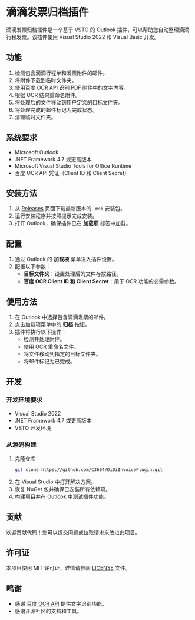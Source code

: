 ﻿# 滴滴发票归档插件

滴滴发票归档插件是一个基于 VSTO 的 Outlook 插件，可以帮助您自动整理滴滴行程发票。该插件使用 Visual Studio 2022 和 Visual Basic 开发。

## 功能

1. 检测包含滴滴行程单和发票附件的邮件。
2. 将附件下载到临时文件夹。
3. 使用百度 OCR API 识别 PDF 附件中的文字内容。
4. 根据 OCR 结果重命名附件。
5. 将处理后的文件移动到用户定义的目标文件夹。
6. 将处理完成的邮件标记为完成状态。
7. 清理临时文件夹。

## 系统要求

- Microsoft Outlook
- .NET Framework 4.7 或更高版本
- Microsoft Visual Studio Tools for Office Runtime
- 百度 OCR API 凭证（Client ID 和 Client Secret）

## 安装方法

1. 从 [Releases](https://github.com/C3604/DiDiInvoicePlugin/releases) 页面下载最新版本的 `.msi` 安装包。
2. 运行安装程序并按照提示完成安装。
3. 打开 Outlook，确保插件已在 **加载项** 标签中加载。

## 配置

1. 通过 Outlook 的 **加载项** 菜单进入插件设置。
2. 配置以下参数：
   - **目标文件夹**：设置处理后的文件存放路径。
   - **百度 OCR Client ID 和 Client Secret**：用于 OCR 功能的必需参数。

## 使用方法

1. 在 Outlook 中选择包含滴滴发票的邮件。
2. 点击加载项菜单中的 **归档** 按钮。
3. 插件将执行以下操作：
   - 检测并处理附件。
   - 使用 OCR 重命名文件。
   - 将文件移动到指定的目标文件夹。
   - 将邮件标记为已完成。

## 开发

### 开发环境要求

- Visual Studio 2022
- .NET Framework 4.7 或更高版本
- VSTO 开发环境

### 从源码构建

1. 克隆仓库：
   ```bash
   git clone https://github.com/C3604/DiDiInvoicePlugin.git
   ```
2. 在 Visual Studio 中打开解决方案。
3. 恢复 NuGet 包并确保已安装所有依赖项。
4. 构建项目并在 Outlook 中测试插件功能。

## 贡献

欢迎贡献代码！您可以提交问题或拉取请求来改进此项目。

## 许可证

本项目使用 MIT 许可证，详情请参阅 [LICENSE](LICENSE) 文件。

## 鸣谢

- 感谢 [百度 OCR API](https://ai.baidu.com/tech/ocr) 提供文字识别功能。
- 感谢开源社区的支持和工具。
